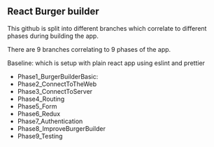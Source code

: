 
## React Burger builder

This github is split into different branches which correlate to different phases during building the app.

There are 9 branches correlating to 9 phases of the app.

Baseline: which is setup with plain react app using eslint and prettier 

- Phase1_BurgerBuilderBasic:
- Phase2_ConnectToTheWeb
- Phase3_ConnectToServer
- Phase4_Routing
- Phase5_Form
- Phase6_Redux
- Phase7_Authentication
- Phase8_ImproveBurgerBuilder
- Phase9_Testing
